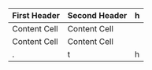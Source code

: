 | First Header  | Second Header |h|
| ------------- | ------------- |----------
| Content Cell  | Content Cell  |
| Content Cell  | Content Cell  |
.               |       t       | h
